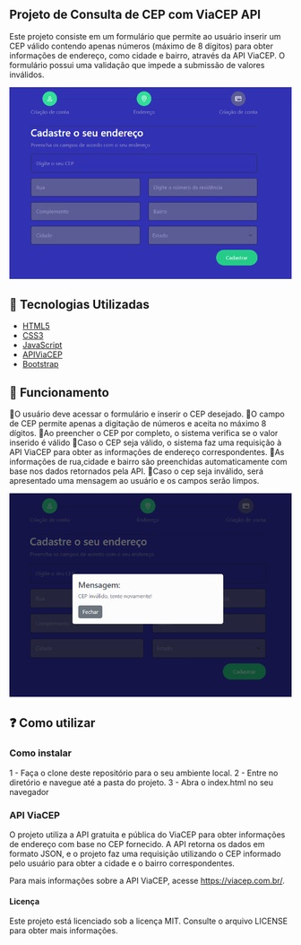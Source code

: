 ## Projeto de Consulta de CEP com ViaCEP API

Este projeto consiste em um formulário que permite ao usuário inserir um CEP válido contendo apenas números (máximo de 8 dígitos) para obter informações de endereço, como cidade e bairro, através da API ViaCEP. O formulário possui uma validação que impede a submissão de valores inválidos.

<div>
  <img src="./image.png" />
</div>

## 🚀 Tecnologias Utilizadas

- [HTML5](https://www.w3schools.com/)<br/>
- [CSS3](https://www.w3schools.com/)<br/>
- [JavaScript](https://www.w3schools.com/)<br/>
- [APIViaCEP](https://viacep.com.br/)<br/>
- [Bootstrap](https://getbootstrap.com/)<br/>

## 🔵 Funcionamento

🔹O usuário deve acessar o formulário e inserir o CEP desejado.
🔹O campo de CEP permite apenas a digitação de números e aceita no máximo 8 dígitos.
🔹Ao preencher o CEP por completo, o sistema verifica se o valor inserido é válido
🔹Caso o CEP seja válido, o sistema faz uma requisição à API ViaCEP para obter as informações de endereço correspondentes.
🔹As informações de rua,cidade e bairro são preenchidas automaticamente com base nos dados retornados pela API.
🔹Caso o cep seja inválido, será apresentado uma mensagem ao usuário e os campos serão limpos.

<div>
  <img src="./image2.png" />
</div>

## ❓ Como utilizar

### Como instalar

1 - Faça o clone deste repositório para o seu ambiente local.
2 - Entre no diretório e navegue até a pasta do projeto.
3 - Abra o index.html no seu navegador

### API ViaCEP

O projeto utiliza a API gratuita e pública do ViaCEP para obter informações de endereço com base no CEP fornecido. A API retorna os dados em formato JSON, e o projeto faz uma requisição utilizando o CEP informado pelo usuário para obter a cidade e o bairro correspondentes.

Para mais informações sobre a API ViaCEP, acesse https://viacep.com.br/.

#### Licença

Este projeto está licenciado sob a licença MIT. Consulte o arquivo LICENSE para obter mais informações.
